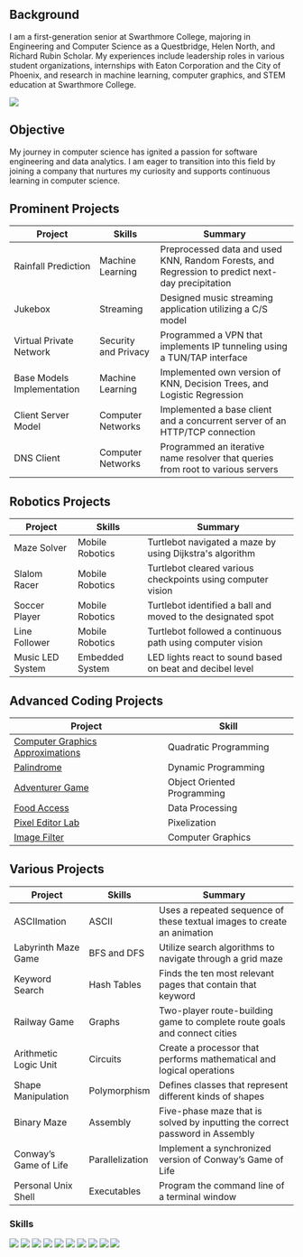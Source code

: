 ## Background
I am a first-generation senior at Swarthmore College, majoring in Engineering and Computer Science as a Questbridge, Helen North, and Richard Rubin Scholar. My experiences include leadership roles in various student organizations, internships with Eaton Corporation and the City of Phoenix, and research in machine learning, computer graphics, and STEM education at Swarthmore College.

<a href="https://www.linkedin.com/in/syed-almas-ali-5bb367188/"><img src="https://img.shields.io/badge/-LinkedIn-0072b1?&style=for-the-badge&logo=linkedin&logoColor=white" /></a>


## Objective
My journey in computer science has ignited a passion for software engineering and data analytics. I am eager to transition into this field by joining a company that nurtures my curiosity and supports continuous learning in computer science.

## Prominent Projects

| Project                                         | Skills         |Summary         |
|-----------------------------------------------|----------------------------|----------------------------|
| Rainfall Prediction | Machine Learning | Preprocessed data and used KNN, Random Forests, and Regression to predict next-day precipitation |
| Jukebox | Streaming | Designed music streaming application utilizing a C/S model |
| Virtual Private Network | Security and Privacy | Programmed a VPN that implements IP tunneling using a TUN/TAP interface |
| Base Models Implementation | Machine Learning | Implemented own version of KNN, Decision Trees, and Logistic Regression |
| Client Server Model | Computer Networks | Implemented a base client and a concurrent server of an HTTP/TCP connection |
| DNS Client | Computer Networks | Programmed an iterative name resolver that queries from root to various servers |

## Robotics Projects

| Project                                         | Skills         |Summary         |
|-----------------------------------------------|----------------------------|----------------------------|
| Maze Solver | Mobile Robotics | Turtlebot navigated a maze by using Dijkstra's algorithm |
| Slalom Racer | Mobile Robotics | Turtlebot cleared various checkpoints using computer vision |
| Soccer Player | Mobile Robotics | Turtlebot identified a ball and moved to the designated spot |
| Line Follower | Mobile Robotics | Turtlebot followed a continuous path using computer vision |
| Music LED System | Embedded System | LED lights react to sound based on beat and decibel level |

## Advanced Coding Projects

| Project                                         | Skill         |
|-----------------------------------------------|----------------------------|
| <a href="https://github.com/syedalmasali/Computer-Graphics-Approximation">Computer Graphics Approximations</a>| Quadratic Programming |
| <a href="https://github.com/syedalmasali/Palindrome">Palindrome</a>| Dynamic Programming |
| <a href="https://github.com/syedalmasali/Adventurer-Game">Adventurer Game</a>| Object Oriented Programming |
| <a href="https://github.com/syedalmasali/Food-Access">Food Access</a>| Data Processing |
| <a href="https://github.com/syedalmasali/Pixel-Editor">Pixel Editor Lab</a>| Pixelization |
| <a href="https://github.com/syedalmasali/Image-Filter">Image Filter</a>| Computer Graphics |

## Various Projects

| Project                                         | Skills         |Summary         |
|-----------------------------------------------|----------------------------|----------------------------|
| ASCIImation | ASCII | Uses a repeated sequence of these textual images to create an animation |
| Labyrinth Maze Game | BFS and DFS | Utilize search algorithms to navigate through a grid maze |
| Keyword Search | Hash Tables | Finds the ten most relevant pages that contain that keyword |
| Railway Game | Graphs | Two-player route-building game to complete route goals and connect cities|
| Arithmetic Logic Unit | Circuits | Create a processor that performs mathematical and logical operations |
| Shape Manipulation | Polymorphism | Defines classes that represent different kinds of shapes |
| Binary Maze | Assembly | Five-phase maze that is solved by inputting the correct password in Assembly |
| Conway’s Game of Life | Parallelization | Implement a synchronized version of Conway’s Game of Life |
| Personal Unix Shell | Executables | Program the command line of a terminal window |



### Skills

<div>
    <img src="https://img.shields.io/badge/python-3670A0?style=for-the-badge&logo=python&logoColor=ffdd54" />
    <img src="https://img.shields.io/badge/C%2B%2B-00599C?style=for-the-badge&logo=c%2B%2B&logoColor=white" />
    <img src="https://img.shields.io/badge/C-00599C?style=for-the-badge&logo=c&logoColor=white" />
    <img src="https://img.shields.io/badge/CSS-239120?&style=for-the-badge&logo=css3&logoColor=white" />
    <img src="https://img.shields.io/badge/C%23-239120?style=for-the-badge&logo=c-sharp&logoColor=white" />
    <img src="https://img.shields.io/badge/R-276DC3?style=for-the-badge&logo=r&logoColor=white" />
    <img src="https://img.shields.io/badge/Arduino-00979D?style=for-the-badge&logo=Arduino&logoColor=white" />
    <img src="https://img.shields.io/badge/Microsoft_Office-D83B01?style=for-the-badge&logo=microsoft-office&logoColor=white" />
    <img src="https://img.shields.io/badge/Powershell-2CA5E0?style=for-the-badge&logo=powershell&logoColor=white" />
    <img src="https://img.shields.io/badge/Tableau-E97627?style=for-the-badge&logo=Tableau&logoColor=white" />
</div>

